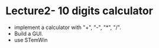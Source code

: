 # Lecture2- 10 digits calculator

* implement a calculator with "+", "-", "*", "/".
* Build a GUI.
* use STemWin